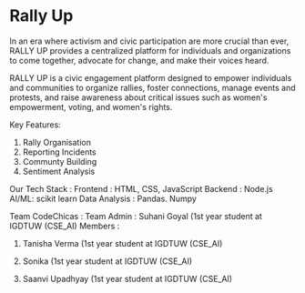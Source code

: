 
  # Rally Up

In an era where activism and civic participation are more crucial than ever, RALLY UP provides a centralized platform for individuals and organizations to come together, advocate for change, and make their voices heard.

RALLY UP is a civic engagement platform designed to empower individuals and communities to organize rallies, foster connections, manage events and protests, and raise awareness about critical issues such as women's empowerment, voting, and women's rights.

Key Features:
1. Rally Organisation
2. Reporting Incidents
3. Communty Building
4. Sentiment Analysis

Our Tech Stack :
Frontend : HTML, CSS, JavaScript
Backend : Node.js
AI/ML: scikit learn
Data Analysis : Pandas. Numpy

Team CodeChicas :
Team Admin : Suhani Goyal (1st year student at IGDTUW (CSE_AI)
Members :
1. Tanisha Verma (1st year student at IGDTUW (CSE_AI)

2. Sonika (1st year student at IGDTUW (CSE_AI)

3. Saanvi Upadhyay (1st year student at IGDTUW (CSE_AI)

  
